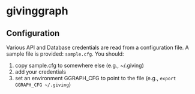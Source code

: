 givinggraph
========



## Configuration
Various API and Database credentials are read from a configuration file. A sample file is provided: `sample.cfg`. You should:

1. copy sample.cfg to somewhere else (e.g., ~/.giving)
2. add your credentials
3. set an environment GGRAPH_CFG to point to the file (e.g., `export GGRAPH_CFG ~/.giving`)